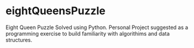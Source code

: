 # eightQueensPuzzle
Eight Queen Puzzle Solved using Python. 
Personal Project suggested as a programming exercise to build familiarity with algorithims and data structures.
